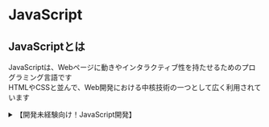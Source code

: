 
# JavaScript

## JavaScriptとは  
JavaScriptは、Webページに動きやインタラクティブ性を持たせるためのプログラミング言語です  
HTMLやCSSと並んで、Web開発における中核技術の一つとして広く利用されています


<details>
    <summary>【開発未経験向け！JavaScript開発】</summary>
    <div>
<iframe class="youtube-16-9" src="https://www.youtube.com/embed/cgnF5uTCnKA?si=uNAmIIxLPb_Q2Fha" title="YouTube video player" frameborder="0" allow="accelerometer; autoplay; clipboard-write; encrypted-media; gyroscope; picture-in-picture; web-share" referrerpolicy="strict-origin-when-cross-origin" allowfullscreen></iframe>
<!-- [#1](https://youtu.be/cgnF5uTCnKA) -->
　
<iframe class="youtube-16-9" src="https://www.youtube.com/embed/-nGdl_VmOgY?si=82ogiuhXX3nMBsrf" title="YouTube video player" frameborder="0" allow="accelerometer; autoplay; clipboard-write; encrypted-media; gyroscope; picture-in-picture; web-share" referrerpolicy="strict-origin-when-cross-origin" allowfullscreen></iframe>
　
<iframe class="youtube-16-9" src="https://www.youtube.com/embed/O5lFv2uojeo?si=EiNWDivrSiCA3pp9" title="YouTube video player" frameborder="0" allow="accelerometer; autoplay; clipboard-write; encrypted-media; gyroscope; picture-in-picture; web-share" referrerpolicy="strict-origin-when-cross-origin" allowfullscreen></iframe>
　
<iframe class="youtube-16-9" src="https://www.youtube.com/embed/F2dEvJt5y5E?si=w-BJTW-SiSJROsCJ" title="YouTube video player" frameborder="0" allow="accelerometer; autoplay; clipboard-write; encrypted-media; gyroscope; picture-in-picture; web-share" referrerpolicy="strict-origin-when-cross-origin" allowfullscreen></iframe>
　
<iframe class="youtube-16-9" src="https://www.youtube.com/embed/Wma-rkk5aMY?si=2Bz38z9swcQuSBJI" title="YouTube video player" frameborder="0" allow="accelerometer; autoplay; clipboard-write; encrypted-media; gyroscope; picture-in-picture; web-share" referrerpolicy="strict-origin-when-cross-origin" allowfullscreen></iframe>
   </div>
</details>